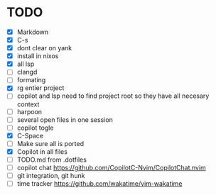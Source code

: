 # TODO

- [x] Markdown
- [x] C-s
- [x] dont clear on yank
- [x] install in nixos
- [x] all lsp
- [ ] clangd
- [ ] formating
- [x] rg entier project
- [ ] copilot and lsp need to find project root so they have all necesary context
- [ ] harpoon
- [ ] several open files in one session
- [ ] copilot togle
- [x] C-Space
- [ ] Make sure all is ported
- [x] Copilot in all files
- [ ] TODO.md from .dotfiles
- [ ] copilot chat https://github.com/CopilotC-Nvim/CopilotChat.nvim
- [ ] git integration, git hunk
- [ ] time tracker https://github.com/wakatime/vim-wakatime
